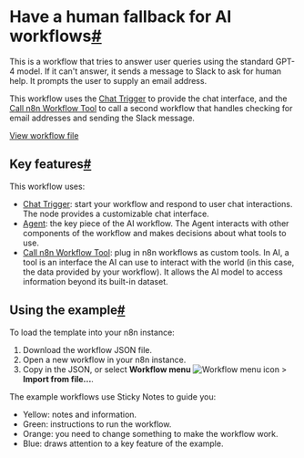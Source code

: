 [](https://github.com/n8n-io/n8n-docs/edit/main/docs/advanced-ai/examples/human-fallback.md "Edit this page")

# Have a human fallback for AI workflows[#](#have-a-human-fallback-for-ai-workflows "Permanent link")

This is a workflow that tries to answer user queries using the standard GPT-4 model. If it can't answer, it sends a message to Slack to ask for human help. It prompts the user to supply an email address.

This workflow uses the [Chat Trigger](../../../integrations/builtin/core-nodes/n8n-nodes-langchain.chattrigger/) to provide the chat interface, and the [Call n8n Workflow Tool](../../../integrations/builtin/cluster-nodes/sub-nodes/n8n-nodes-langchain.toolworkflow/) to call a second workflow that handles checking for email addresses and sending the Slack message.

[View workflow file](/_workflows/advanced-ai/examples/ask_a_human.json)

## Key features[#](#key-features "Permanent link")

This workflow uses:

*   [Chat Trigger](../../../integrations/builtin/core-nodes/n8n-nodes-langchain.chattrigger/): start your workflow and respond to user chat interactions. The node provides a customizable chat interface.
*   [Agent](../../../integrations/builtin/cluster-nodes/root-nodes/n8n-nodes-langchain.agent/): the key piece of the AI workflow. The Agent interacts with other components of the workflow and makes decisions about what tools to use.
*   [Call n8n Workflow Tool](../../../integrations/builtin/cluster-nodes/sub-nodes/n8n-nodes-langchain.toolworkflow/): plug in n8n workflows as custom tools. In AI, a tool is an interface the AI can use to interact with the world (in this case, the data provided by your workflow). It allows the AI model to access information beyond its built-in dataset.

## Using the example[#](#using-the-example "Permanent link")

To load the template into your n8n instance:

1.  Download the workflow JSON file.
2.  Open a new workflow in your n8n instance.
3.  Copy in the JSON, or select **Workflow menu** ![Workflow menu icon](../../../_images/common-icons/three-dots-horizontal.png) > **Import from file...**.

The example workflows use Sticky Notes to guide you:

*   Yellow: notes and information.
*   Green: instructions to run the workflow.
*   Orange: you need to change something to make the workflow work.
*   Blue: draws attention to a key feature of the example.